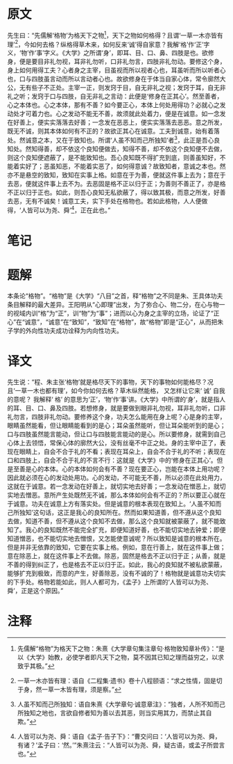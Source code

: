 # 原文
先生曰：“先儒解‘格物’为格天下之物[^1]，天下之物如何格得？且谓‘一草一木亦皆有理’[^2]，今如何去格？纵格得草木来，如何反来‘诚’得自家意？我解‘格’作‘正’字义，‘物’作‘事’字义。《大学》之所谓‘身’，即耳、目、口、鼻、四肢是也。欲修身，便是要目非礼勿视，耳非礼勿听，口非礼勿言，四肢非礼勿动。要修这个身，身上如何用得工夫？心者身之主宰，目虽视而所以视者心也，耳虽听而所以听者心也，口与四肢虽言动而所以言动者心也。故欲修身在于体当自家心体，常令廓然大公，无有些子不正处。主宰一正，则发窍于目，自无非礼之视；发窍于耳，自无非礼之听；发窍于口与四肢，自无非礼之言动：此便是‘修身在正其心’。然至善者，心之本体也。心之本体，那有不善？如今要正心，本体上何处用得功？必就心之发动处才可着力也。心之发动不能无不善，故须就此处着力，便是在诚意。如一念发在好善上，便实实落落去好善；一念发在恶恶上，便实实落落去恶恶。意之所发，既无不诚，则其本体如何有不正的？故欲正其心在诚意。工夫到诚意，始有着落处。然诚意之本，又在于致知也。所谓‘人虽不知而己所独知’者[^3]，此正是吾心良知处。然知得善，却不依这个良知便做去，知得不善，却不依这个良知便不去做，则这个良知便遮蔽了，是不能致知也。吾心良知既不得扩充到底，则善虽知好，不能着实好了；恶虽知恶，不能着实恶了，如何得意诚？故致知者，意诚之本也。然亦不是悬空的致知，致知在实事上格。如意在于为善，便就这件事上去为；意在于去恶，便就这件事上去不为。去恶固是格不正以归于正；为善则不善正了，亦是格不正以归于正也。如此，则吾心良知无私欲蔽了，得以致其极，而意之所发，好善去恶，无有不诚矣！诚意工夫，实下手处在格物也。若如此格物，人人便做得，‘人皆可以为尧、舜’[^4]，正在此也。”
# 笔记

# 题解
本条论“格物”。“格物”是《大学》“八目”之首，释“格物”之不同是朱、王具体功夫条目解释的最大差异。王阳明从“心即理”出发，为了弥合心、物二分，在心与物一的视域内训“格”为“正”，训“物”为“事”；进而以心为身之主宰的立场，论证了“正心”在“诚意”，“诚意”在“致知”，“致知”在“格物”，故“格物”即是“正心”，从而把朱子学的外向性功夫成功诠释为内向性功夫。
# 译文
先生说：“程、朱主张‘格物’就是格尽天下的事物，天下的事物如何能格尽？况且‘一草一木也都有理’，如今你如何去格？草木纵然能格， 又怎样让它来‘ 诚’ 自我的意呢？ 我解释‘ 格’ 的意思为‘正’，‘物’作‘事’讲。《大学》中所谓的‘身’，就是指人的耳、目、口、鼻及四肢。若想修身，就是要做到眼非礼勿视，耳非礼勿听，口非礼勿言，四肢非礼勿动。要修养这个身，功夫怎么能用在身上呢？心是身的主宰，眼睛虽然能看，但让眼睛能看到的是心；耳朵虽然能听，但让耳朵能听到的是心；口与四肢虽然能言能动，但让口与四肢能言能动的是心。所以要修身，就需到自己心体上去领悟，常保心体的廓然大公，没有丝毫不中正之处。身的主宰中正了，表现在眼睛上，自会不合于礼的不看；表现在耳朵上，自会不合于礼的不听；表现在口和四肢上，自会不合于礼的不言不行：这就是《大学》中的‘修身在正其心’。但是至善是心的本体。心的本体如何会有不善？现在要正心，岂能在本体上用功呢？因此就必须在心的发动处用功。心的发动，不可能无不善，所以必须在此处用力，这就在于诚意。若一念发动在好善上，就切实地去好善；一念发动在憎恶上，就切实地去憎恶。意所产生处既然无不诚，那么本体如何会有不正的？所以要正心就在于诚意。功夫在诚意上方有落实处。但是诚意的根本表现在致知上。‘人虽不知而己所独知’这句话，这正是我心的良知所在。然而如果知道善，但不遵从这个良知去做，知道不善，但不遵从这个良知不去做，那么这个良知就被蒙蔽了，就不能致知了。我心的良知既然不能完全扩充，即便知道好善，也不能切实地去钟爱；即便知道憎恶，也不能切实地去憎恨，又怎能使意诚呢？所以致知是诚意的根本所在。但是并非无依靠的致知，它要在实事上格。例如，意在行善上，就在这件事上做；意在除恶上，就在这件事上不去做。除恶，固然是格去不正以归于正；从善，就是不善的得到纠正了，也是格去不正以归于正。如此，我心的良知就不被私欲蒙蔽，能够扩充到极致，而意的产生，好善除恶，没有不诚的了！格物就是诚意功夫切实的下手处。格物若能如此，则人人都可为，《孟子》上所谓的‘人皆可以为尧、舜’，正是这个原因。”
# 注释

[^1]: 先儒解“格物”为格天下之物：朱熹《大学章句集注章句·格物致知章补传》：“是以《大学》始教，必使学者即凡天下之物，莫不因其已知之理而益穷之，以求致乎其极。”
[^2]: 一草一木亦皆有理：语自《二程集·遗书》卷十八程颐语：“求之性情，固是切于身，然一草一木皆有理，须是察。”
[^3]: 人虽不知而己所独知：语自朱熹《大学章句·诚意章注》：“独者，人所不知而己所独知之地也，言欲自修者知为善以去其恶，则当实用其力，而禁止其自欺。”
[^4]: 人皆可以为尧、舜：语自《孟子·告子下》：“曹交问曰：‘人皆可以为尧、舜，有诸？’孟子曰：‘然。’”朱熹注云：“人皆可以为尧、舜，疑古语，或孟子所尝言也。”